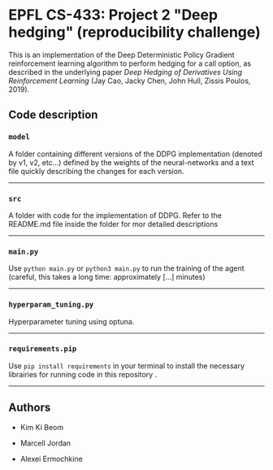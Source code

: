 # EPFL CS-433: Project 2 "Deep hedging" (reproducibility challenge)


This is an implementation of the Deep Deterministic Policy Gradient reinforcement learning algorithm to perform hedging for a call option, as described in the underlying paper *Deep Hedging of Derivatives Using Reinforcement Learning* (Jay Cao, Jacky Chen, John Hull, Zissis Poulos, 2019). 



## Code description

### `model`

A folder containing different versions of the DDPG implementation (denoted by v1, v2, etc...) defined by the weights of the neural-networks and a text file quickly describing the changes for each version.

---

### `src`

A folder with code for the implementation of DDPG. Refer to the README.md file inside the folder for mor detailed descriptions

---

### `main.py`

Use `python main.py` or `python3 main.py` to run the training of the agent (careful, this takes a long time: approximately [...] minutes) 

---

### `hyperparam_tuning.py`

Hyperparameter tuning using optuna. 

---

### `requirements.pip`

Use `pip install requirements` in your terminal to install the necessary librairies for running code in this repository .

---
## Authors

- Kim Ki Beom

- Marcell Jordan

- Alexei Ermochkine
